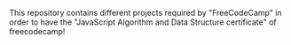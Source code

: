 This repository contains different projects required by "FreeCodeCamp" in order to have the "JavaScript Algorithm and Data Structure certificate" of freecodecamp!

